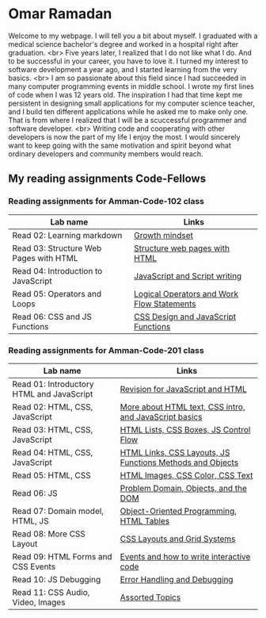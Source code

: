 # Omar Ramadan  

Welcome to my webpage. I will tell you a bit about myself. I graduated with a medical science bachelor's degree and worked in a hospital right after graduation. 
\<br> Five years later, I realized that I do not like what I do. And to be successful in your career, you have to love it. I turned my interest to software development a year ago, and I started learning from the very basics.
\<br>
I am so passionate about this field since I had succeeded in many computer programming events in middle school. I wrote my first lines of code when I was 12 years old. The inspiration I had that time kept me persistent in designing small applications for my computer science teacher, and I build ten different applications while he asked me to make only one. That is from where I realized that I will be a scuccessful programmer and software developer. \<br>
Writing code and cooperating with other developers is now the part of my life I enjoy the most. I would sincerely want to keep going with the same motivation and spirit beyond what ordinary developers and community members would reach.

## My reading assignments Code-Fellows

### Reading assignments for Amman-Code-102 class

| Lab name                               | Links                                                                  |
| -------------------------------------- | ---------------------------------------------------------------------- |
| Read 02: Learning markdown             | [Growth mindset](Amman-Code-102/read02.md)                             |
| Read 03: Structure Web Pages with HTML | [Structure web pages with HTML](Amman-Code-102/read03.md)              |
| Read 04: Introduction to JavaScript    | [JavaScript and Script writing](Amman-Code-102/read04.md)              |
| Read 05: Operators and Loops           | [Logical Operators and Work Flow Statements](Amman-Code-102/read05.md) |
| Read 06: CSS and JS Functions          | [CSS Design and JavaScript Functions](Amman-Code-102/read06.md)        |

### Reading assignments for Amman-Code-201 class

| Lab name                                  | Links                                                                                 |
| ----------------------------------------- | ------------------------------------------------------------------------------------- |
| Read 01: Introductory HTML and JavaScript | [Revision for JavaScript and HTML](Amman-Code-201/read01.md)                          |
| Read 02: HTML, CSS, JavaScript            | [More about HTML text, CSS intro, and JavaScript basics](Amman-Code-201/read02.md)    |
| Read 03: HTML, CSS, JavaScript            | [HTML Lists, CSS Boxes, JS Control Flow](Amman-Code-201/read03.md)                    |
| Read 04: HTML, CSS, JavaScript            | [HTML Links, CSS Layouts, JS Functions Methods and Objects](Amman-Code-201/read04.md) |
| Read 05: HTML, CSS                        | [HTML Images, CSS Color, CSS Text](Amman-Code-201/read05.md)                          |
| Read 06: JS                               | [Problem Domain, Objects, and the DOM](Amman-Code-201/read06.md)                      |
| Read 07: Domain model, HTML, JS           | [Object-Oriented Programming, HTML Tables](Amman-Code-201/read07.md)                  |
| Read 08: More CSS Layout                  | [CSS Layouts and Grid Systems](Amman-Code-201/read08.md)                              |
| Read 09: HTML Forms and CSS Events        | [Events and how to write interactive code](Amman-Code-201/read09.md)                  |
| Read 10: JS Debugging                     | [Error Handling and Debugging](Amman-Code-201/read10.md)                              |
| Read 11: CSS Audio, Video, Images         | [Assorted Topics ](Amman-Code-201/read11.md)                                          |